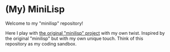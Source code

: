(My) MiniLisp
=============

Welcome to my "minilisp" repository!

Here I play with [the original "minilisp" project](https://github.com/rui314/minilisp) with my own twist.
Inspired by the original "minilisp" but with my own unique touch. Think of this repository as my coding sandbox.
